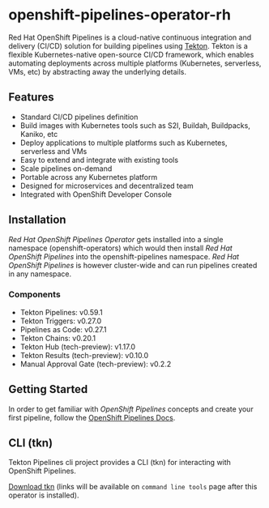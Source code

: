 # openshift-pipelines-operator-rh

Red Hat OpenShift Pipelines is a cloud-native continuous integration and delivery
(CI/CD) solution for building pipelines using [Tekton](https://tekton.dev).
Tekton is a flexible Kubernetes-native open-source CI/CD framework, which
enables automating deployments across multiple platforms (Kubernetes,
serverless, VMs, etc) by abstracting away the underlying details.

## Features

* Standard CI/CD pipelines definition
* Build images with Kubernetes tools such as S2I, Buildah, Buildpacks, Kaniko, etc
* Deploy applications to multiple platforms such as Kubernetes, serverless and VMs
* Easy to extend and integrate with existing tools
* Scale pipelines on-demand
* Portable across any Kubernetes platform
* Designed for microservices and decentralized team
* Integrated with OpenShift Developer Console

## Installation

_Red Hat OpenShift Pipelines Operator_ gets installed into a single namespace (openshift-operators) which would then install _Red Hat OpenShift Pipelines_ into the openshift-pipelines namespace. _Red Hat OpenShift Pipelines_ is however cluster-wide and can run pipelines created in any namespace.

### Components

- Tekton Pipelines: v0.59.1
- Tekton Triggers: v0.27.0
- Pipelines as Code: v0.27.1
- Tekton Chains: v0.20.1
- Tekton Hub (tech-preview): v1.17.0
- Tekton Results (tech-preview): v0.10.0
- Manual Approval Gate (tech-preview): v0.2.2

## Getting Started

In order to get familiar with _OpenShift Pipelines_ concepts and create your first pipeline, follow the [OpenShift Pipelines Docs](https://docs.openshift.com/pipelines/1.15/create/creating-applications-with-cicd-pipelines.html).

## CLI (tkn)

Tekton Pipelines cli project provides a CLI (tkn) for interacting with OpenShift Pipelines.

[Download tkn](/command-line-tools) (links will be available on `command line tools` page after this operator is installed).
